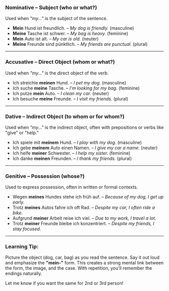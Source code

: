### **Nominative – Subject (who or what?)**

Used when *"my..."* is the subject of the sentence.

* **Mein** Hund ist freundlich. – *My dog is friendly.* (masculine)
* **Meine** Tasche ist schwer. – *My bag is heavy.* (feminine)
* **Mein** Auto ist alt. – *My car is old.* (neuter)
* **Meine** Freunde sind pünktlich. – *My friends are punctual.* (plural)

---

### **Accusative – Direct Object (whom or what?)**

Used when *"my..."* is the direct object of the verb.

* Ich streichle **meinen** Hund. – *I pet my dog.* (masculine)
* Ich suche **meine** Tasche. – *I'm looking for my bag.* (feminine)
* Ich putze **mein** Auto. – *I clean my car.* (neuter)
* Ich besuche **meine** Freunde. – *I visit my friends.* (plural)

---

### **Dative – Indirect Object (to whom or for whom?)**

Used when *"my..."* is the indirect object, often with prepositions or verbs like "give" or "help."

* Ich spiele mit **meinem** Hund. – *I play with my dog.* (masculine)
* Ich gebe **meinem** Auto einen Namen. – *I give my car a name.* (neuter)
* Ich helfe **meiner** Schwester. – *I help my sister.* (feminine)
* Ich danke **meinen** Freunden. – *I thank my friends.* (plural)

---

### **Genitive – Possession (whose?)**

Used to express possession, often in written or formal contexts.

* Wegen **meines** Hundes stehe ich früh auf. – *Because of my dog, I get up early.*
* Trotz **meines** Autos fahre ich oft Rad. – *Despite my car, I often ride a bike.*
* Aufgrund **meiner** Arbeit reise ich viel. – *Due to my work, I travel a lot.*
* Trotz **meiner** Freunde bleibe ich konzentriert. – *Despite my friends, I stay focused.*

---

### **Learning Tip:**

Picture the object (dog, car, bag) as you read the sentence. Say it out loud and emphasize the **"mein-"** form. This creates a strong mental link between the form, the image, and the case. With repetition, you'll remember the endings naturally.

Let me know if you want the same for 2nd or 3rd person!
